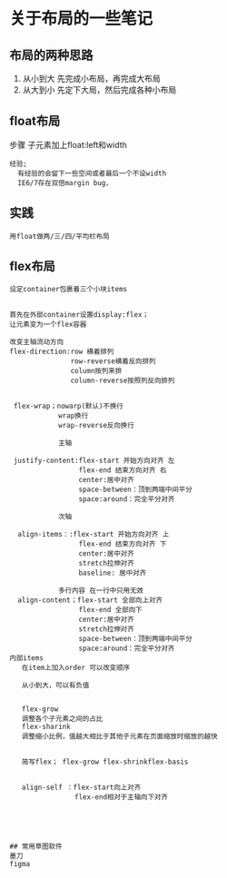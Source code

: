 # 关于布局的一些笔记

## 布局的两种思路
1. 从小到大
    先完成小布局，再完成大布局
2. 从大到小
    先定下大局，然后完成各种小布局
    
    
 ## float布局
   步骤
     子元素加上float:left和width
     
    经验;
      有经验的会留下一些空间或者最后一个不设width
      IE6/7存在双倍margin bug，
   ## 实践
    用float做两/三/四/平均栏布局
    
  ## flex布局
    设定container包裹着三个小块items
    
    
    首先在外部container设置display:flex；
    让元素变为一个flex容器
    
    改变主轴流动方向
    flex-direction:row 横着排列
                   row-reverse横着反向排列
                   column按列来排
                   column-reverse按照列反向排列
                   
                   
     flex-wrap；nowarp(默认)不换行 
                wrap换行
                wrap-reverse反向换行
                
                主轴
                
     justify-content:flex-start 开始方向对齐 左
                     flex-end 结束方向对齐 右
                     center:居中对齐
                     space-between：顶到两端中间平分
                     space:around：完全平分对齐
                     
                次轴
      
      align-items：:flex-start 开始方向对齐 上
                     flex-end 结束方向对齐 下
                     center:居中对齐
                     stretch拉伸对齐
                     baseline: 居中对齐
                     
                多行内容 在一行中只用无效
      align-content；flex-start 全部向上对齐
                     flex-end 全部向下
                     center:居中对齐
                     stretch拉伸对齐
                     space-between：顶到两端中间平分
                     space:around：完全平分对齐
    内部items
       在item上加入order 可以改变顺序
       
       从小到大，可以有负值
       
       
       flex-grow
       调整各个子元素之间的占比 
       flex-sharink
       调整缩小比例，值越大相比于其他子元素在页面缩放时缩放的越快
       
       
       简写flex； flex-grow flex-shrinkflex-basis
       
       
       align-self ：flex-start向上对齐
                    flex-end相对于主轴向下对齐
    
    
    
    
    
    ## 常用草图软件 
    墨刀
    figma
    
     
    
      
  
